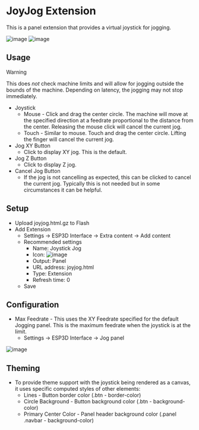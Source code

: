 # JoyJog Extension

This is a panel extension that provides a virtual joystick for jogging.

![image](https://github.com/user-attachments/assets/1a377592-966b-475c-ac4b-908a4668ad20)
![image](https://github.com/user-attachments/assets/f71a51b2-56e9-46bc-bcb5-d16a806d8d9a)

## Usage
> [!WARNING]
> This does *not* check machine limits and will allow for jogging outside the bounds of the machine.  Depending on latency, the jogging may not stop immediately.

- Joystick
  - Mouse - Click and drag the center circle.  The machine will move at the specified direction at a feedrate proportional to the distance from the center.  Releasing the mouse click will cancel the current jog.
  - Touch - Similar to mouse.  Touch and drag the center circle.  Lifting the finger will cancel the current jog.
- Jog XY Button
  - Click to display XY jog.  This is the default.
- Jog Z Button
  - Click to display Z jog.
- Cancel Jog Button
  - If the jog is not cancelling as expected, this can be clicked to cancel the current jog.  Typically this is not needed but in some circumstances it can be helpful.

## Setup
- Upload joyjog.html.gz to Flash
- Add Extension
  - Settings -> ESP3D Interface -> Extra content -> Add content
  - Recommended settings
    - Name: Joystick Jog
    - Icon: ![image](https://github.com/user-attachments/assets/f764a341-d54c-4ccb-8726-be5e70a2824e)
    - Output: Panel
    - URL address: joyjog.html
    - Type: Extension
    - Refresh time: 0
  - Save

## Configuration
- Max Feedrate - This uses the XY Feedrate specified for the default Jogging panel.  This is the maximum feedrate when the joystick is at the limit.
  - Settings -> ESP3D Interface -> Jog panel

![image](https://github.com/user-attachments/assets/cb8df6a8-2209-42a7-8809-570b6fab0aa6)

## Theming
- To provide theme support with the joystick being rendered as a canvas, it uses specific computed styles of other elements:
  - Lines - Button border color (.btn - border-color)
  - Circle Background - Button background color (.btn - background-color)
  - Primary Center Color - Panel header background color (.panel .navbar - background-color)
